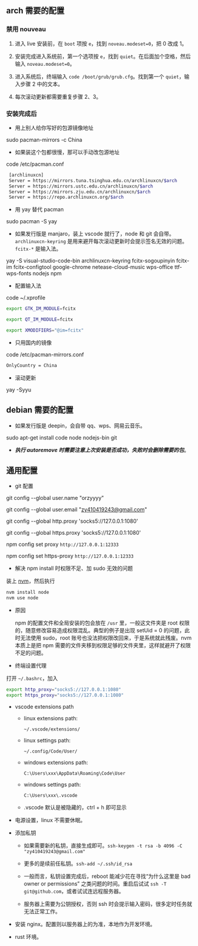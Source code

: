 ## arch 需要的配置

### 禁用 nouveau

1. 进入 live 安装前，在 `boot` 项按 `e`，找到 `noveau.modeset=0`，把 0 改成 1。

2. 安装完成进入系统前，第一个选项按 `e`，找到 `quiet`。在后面加个空格，然后输入 `noveau.modeset=0`。

3. 进入系统后，终端输入 `code /boot/grub/grub.cfg`。找到第一个 `quiet`，输入步骤 2 中的文本。

4. 每次滚动更新都需要重复步骤 2、3。

### 安装完成后

- 用上别人给你写好的包源镜像地址

sudo pacman-mirrors -c China

- 如果装这个包都很慢，那可以手动改包源地址

code /etc/pacman.conf

```bash
 [archlinuxcn]
 Server = https://mirrors.tuna.tsinghua.edu.cn/archlinuxcn/$arch
 Server = https://mirrors.ustc.edu.cn/archlinuxcn/$arch
 Server = https://mirrors.zju.edu.cn/archlinuxcn/$arch
 Server = https://repo.archlinuxcn.org/$arch
```

- 用 yay 替代 pacman

sudo pacman -S yay

- 如果发行版是 manjaro，装上 vscode 就行了，node 和 git 会自带。`archlinuxcn-keyring` 是用来避开每次滚动更新时会提示签名无效的问题。`fcitx-*` 是输入法。

yay -S visual-studio-code-bin archlinuxcn-keyring fcitx-sogoupinyin fcitx-im fcitx-configtool google-chrome netease-cloud-music wps-office ttf-wps-fonts nodejs npm

- 配置输入法

code ~/.xprofile

```bash
export GTK_IM_MODULE=fcitx

export QT_IM_MODULE=fcitx

export XMODIFIERS="@im=fcitx"
```

- 只用国内的镜像

code /etc/pacman-mirrors.conf

```bash
OnlyCountry = China
```

- 滚动更新

yay -Syyu

## debian 需要的配置

- 如果发行版是 deepin，会自带 qq、wps、网易云音乐。

sudo apt-get install code node nodejs-bin git

- <b>_执行 autoremove 时需要注意上次安装是否成功，失败时会删除需要的包_</b>。

## 通用配置

- git 配置

git config --global user.name "orzyyyy"

git config --global user.email "zy410419243@gmail.com"

git config --global http.proxy 'socks5://127.0.0.1:1080'

git config --global https.proxy 'socks5://127.0.0.1:1080'

npm config set proxy `http://127.0.0.1:12333`

npm config set https-proxy `http://127.0.0.1:12333`

- 解决 npm install 时权限不足、加 sudo 无效的问题

装上 [nvm](https://github.com/nvm-sh/nvm#install--update-script)，然后执行

```bash
nvm install node
nvm use node
```

- 原因

  npm 的配置文件和全局安装的包会放在 `/usr` 里，一般这文件夹是 root 权限的，随意修改容易造成权限混乱。典型的例子是出现 setUid = 0 的问题，此时无法使用 sudo，root 账号也没法把权限改回来，于是系统就此残废。nvm 本质上是把 npm 需要的文件夹移到权限足够的文件夹里，这样就避开了权限不足的问题。

- 终端设置代理

打开 `~/.bashrc`，加入

```bash
export http_proxy="socks5://127.0.0.1:1080"
export https_proxy="socks5://127.0.0.1:1080"
```

- vscode extensions path

  - linux extensions path:

    `~/.vscode/extensions/`

  - linux settings path:

    `~/.config/Code/User/`

  - windows extensions path:

    `C:\Users\xxx\AppData\Roaming\Code\User`

  - windows settings path:

    `C:\Users\xxx\.vscode`

  - .vscode 默认是被隐藏的，ctrl + h 即可显示

- 电源设置，linux 不需要休眠。

- 添加私钥

  - 如果需要新的私钥，直接生成即可。`ssh-keygen -t rsa -b 4096 -C "zy410419243@gmail.com"`

  - 更多的是续前任私钥。`ssh-add ~/.ssh/id_rsa`

  - 一般而言，私钥设置完成后，reboot 能减少花在寻找“为什么这里是 bad owner or permissions” 之类问题的时间。重启后试试 `ssh -T git@github.com`，或者试试连远程服务器。

  - 服务器上需要为公钥授权，否则 ssh 时会提示输入密码，很多定时任务就无法正常工作。

- 安装 nginx。配置则以服务器上的为准，本地作为开发环境。

- rust 环境。
